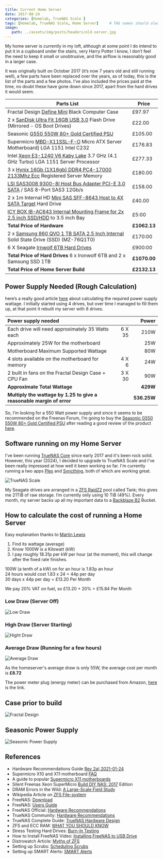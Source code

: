 ```yaml
---
title: Current Home Server
date: 2017-08-24
categories: [Homelab, TrueNAS Scale ]
tags: [Homelab, TrueNAS Scale, Home Server]     # TAG names should always be lowercase
image:
   path: ../assets/img/posts/headers/old-server.jpg
---
```


My home server is currently in my loft, although at some point I do intend to put it in a cupboard under the stairs, very Harry Potter I know, I don’t feel the need to keep it small or unobtrusive, and the airflow is reasonably good in a larger case.

It was originally built on October 2017 (it’s now 7 years old and still running well), a few parts have been replaced over the years, as of today, this is the list of the parts and a few photos. I’ve also included the prices paid at the time, no doubt these have gone down since 2017, apart from the hard drives it would seem.

| **Parts List** | **Price** |
|-|-|
|Fractal Design [Define Mini](https://www.quietpc.com/fd-define-mini) Black Computer Case | £97.97 |
|2 x [SanDisk Ultra Fit 16GB USB 3.0](https://www.amazon.co.uk/SanDisk-Ultra-Flash-Drive-Read/dp/B077Y149DL) Flash Drive  (Mirrored - OS Boot Drives)  |             £22.00|
| Seasonic [G550 550W 80+ Gold Certified PSU](https://www.amazon.com/Seasonic-SSR-550RM-Semi-Modular-CrossFire-Capacitor/dp/B00918MEZG) | £105.00 |
| Supermicro [MBD-X11SSL-F-O](https://www.supermicro.com/en/products/motherboard/X11SSL-F?locale=en) Micro ATX Server Motherboard] LGA 1151 Intel C232 | £176.83  |
|Intel [Xeon E3-1240 V6 Kaby Lake](https://www.intel.co.uk/content/www/uk/en/products/sku/97469/intel-xeon-processor-e31240-v6-8m-cache-3-70-ghz/specifications.html) 3.7 GHz (4.1 GHz Turbo) LGA 1151 Server Processor| £277.33  |
|3 x [Hynix 16Gb (1X16gb) DDR4 PC4-17000 2133Mhz Ecc](https://www.amazon.co.uk/Hynix-PC4-17000-2133Mhz-Registered-HMA42GR7AFR4N-TF/dp/B01KWAK818) Registered Server Memory |£180.00 |
| [LSI SAS3008 9300-8I Host Bus Adapter PCI-E 3.0 SATA](https://www.ebay.co.uk/itm/292817216479?hash=item442d4423df:g:HHkAAOSwXEdaX2BV&amdata=enc%3AAQAHAAABEMTg4sIJyr3FgZdPBtO%2Bn24Ggypzcw1XkrzIJTnDQfhqBgfz5%2BTmHALboN91AY%2BoweYQp6Axe0rw7D4WFs7pF7JW8mYqh3lXI8Jzo9Pu3eRD7hY9i%2B2CaE5IgCZ0ooBFWNUyCOdeNddQ5s1ZabL%2BIIxF80vW1SJQR7OXYl%2FCHotzGwMSrv5eg%2BV%2F4ItYHDt%2FB80qBooPsYDIzUHLiXFNO61xaHYcgPy%2FpsMgeGlx%2B5QkDvJqV9ZiJE7ypM3LbwQ7tMZDv3bwPFOKCWYlNiK21RTEmTRKoJBi%2FolMW2UnsmiSO01rEk2AxhBTzFYLjTMjlOpSN8VmbJbh3X%2FhOka4DPaVPi3Hqbb3t6s9VTismsK7%7Ctkp%3ABFBMqoHF1YBh) / SAS 8-Port SAS3 12Gb/s | £158.00 |
| 2 x 1m Internal HD [Mini SAS SFF-8643 Host to 4X SATA Target](https://www.ebay.co.uk/itm/165583185427?hash=item268d86e613:g:ayYAAOSwJIpi1HXn&amdata=enc%3AAQAHAAAA8BBaRCDtoLjwU3MrchiQ%2F%2B%2Fe%2Fa6BEYTVODL7pzQ68n2Yfc0nRj7b5K%2FYiKcNkJt1vunQYwnLmKjqc%2BgmKPAldsx%2BAEl6ZJ%2BDWxPe5AABOsyT28HjlYuJuvK4FZTIVGL7uXuLbjZTOCaSz1deAONc86GOTOwntELbibkqSCOqsGu6u99Pi4W%2FlkKKL7BFR4ruXHLewxbrr3nh5VQIF7Y99eLXE4w6YSkJ6BQQDPhtlu0LVMY%2B%2BC5BwKO2CISoq1jyQK2%2FZjxaMmTOus7LdcKs9Cd68qOqfSIlbUnJljQ%2FJYQZQ1HAYdte7UMxSFm4769T%2FQ%3D%3D%7Ctkp%3ABFBMko2r1YBh) Hard Drive | £40.00 |
|[ICY BOX IB-AC643 Internal Mounting Frame for 2x 2.5 inch SSD/HDD](https://www.amazon.co.uk/IB-AC643-Internal-Mounting-Frame-inch/dp/B00NPZR4YC/ref=sr_1_1?crid=3OSIG92D7LM3D&keywords=ICY+BOX+IB-AC643+Internal+Mounting+Frame&qid=1666539252&sprefix=icy+box+ib-ac643+internal+mounting+frame%2Caps%2C150&sr=8-1) to 3.5 inch Bay| £5:00|
| **Total Price of Hardware** | **£1062.13** |
| 2 x [Samsung 860 QVO 1 TB SATA 2.5 Inch Internal](https://www.amazon.co.uk/gp/product/B07KSHCG3R/ref=ppx_yo_dt_b_search_asin_title?ie=UTF8&psc=1) Solid State Drive (SSD) (MZ-76Q1T0) | £170:00|
| 6 X Seagate [Irnwolf 6TB Hard Drives](https://www.amazon.co.uk/Seagate-IronWolf-Internal-Hard-Drive/dp/B085Z4P89R/ref=sr_1_1?crid=31WEEVONEAX6V&keywords=seagate+ironwolf+6tb&qid=1666293923&qu=eyJxc2MiOiIzLjI5IiwicXNhIjoiMi43MyIsInFzcCI6IjIuMzgifQ%3D%3D&s=computers&sprefix=seagate+irnwo+6tb%2Ccomputers%2C68&sr=1-1) | £900:00 |
| **Total Price of Hard Drives** 6 x Ironwolf 6TB and 2 x Samsung SSD 1TB | **£1070.00** |
| **Total Price of Home Server Build** | **£2132.13** |

## Power Supply Needed (Rough Calculation)

here’s a really good article [here](https://forums.freenas.org/index.php?threads/proper-power-supply-sizing-guidance.38811/&sa=D&source=editors&ust=1666005686712431&usg=AOvVaw3fWtXxbU1ao3xzj10ko_LA) about calculating the required power supply wattage. I initially started using 4 drives, but over time I managed to fill them up, at that point it rebuilt my server with 8 drives.

| **Power supply needed**| | **Power**|
|:-|-:|-:|
| Each drive will need approximately 35 Watts each          |  6 X 35     | 210W        |
| Approximately 25W for the motherboard                     |             | 25W         |
| Motherboard Maximum Supported Wattage                     |             | 80W         |
| 4 slots available on the motherboard for memory           | 4 X 6       | 24W         |
| 2 built in fans on the Fractal Design Case + CPU Fan      | 3 X 30      | 90W         |
| **Approximate Total Wattage**                             |             | **429W**    |
| **Multiply the wattage by 1.25 to give a reasonable margin of error** | | **536.25W** |

So, I’m looking for a 550 Watt power supply and since it seems to be recommended on the Freenas Forum, I’m going to buy the [Seasonic G550 550W 80+ Gold Certified PSU](https://www.amazon.com/Seasonic-SSR-550RM-Semi-Modular-CrossFire-Capacitor/dp/B00918MEZG) after reading a good review of the product [here](https://www.legitreviews.com/seasonic-g-series-550w-ssr-550rm-power-supply-review_2148).

## Software running on my Home Server

I've been running [TrueNAS Core](https://www.truenas.com/download-truenas-core/) since early 2017 and it's been rock solid. However, this year (2024), I decided to upgrade to TrueNAS Scale and I've been really impressed at how well it been working so far. I'm currently running a two apps [Plex](https://www.plex.tv/) and [Syncthing](https://syncthing.net/), both of which are working great.

![TrueNAS Scale](../assets/img/posts/2007-08-24-Current-Home-Server/TrueNAS-Scale.png)

My Seagate drives are arranged in a [ZFS RaidZ2](https://calomel.org/zfs_raid_speed_capacity.html) pool called Tank; this gives me 21TiB of raw storage. I’m currently only using 10 TiB (49%). Every month, my server backs up all my important data to a [Backblaze B2](https://www.backblaze.com/b2/cloud-storage.html) Bucket.

## How to calculate the cost of running a Home Server

Easy explanation thanks to  [Martin Lewis](https://www.moneysavingexpert.com/)

1. Find its wattage (average)
2. Know 1000W is a Kilowatt (kW)
3. I pay roughly 18.31p per kW per hour (at the moment), this will change after the fixed rate finishes.

100W (a tenth of a kW) on for an hour is 1.83p an hour  
24 hours would cost 1.83 x 24 = 44p per day  
30 days x 44p per day = £13.20 Per Month  

We pay 20% VAT on fuel, so £13.20 + 20% = £15.84 Per Month

### Low Draw (Server Off)

![Low Draw](../assets/img/posts/2007-08-24-Current-Home-Server/Low_Draw.jpg)

### High Draw (Server Starting)

![Hight Draw](../assets/img/posts/2007-08-24-Current-Home-Server/High_Draw.jpg)

### Average Draw (Running for a few hours)

![Average Draw](../assets/img/posts/2007-08-24-Current-Home-Server/Average_Draw.jpg)

As the homeserver's average draw is only 55W, the average cost per month is **£8.72**

The power meter plug (energy meter) can be purchased from Amazon, [here](https://www.amazon.co.uk/gp/product/B085S7Q1T4/ref=ppx_yo_dt_b_asin_title_o06_s00?ie=UTF8&psc=1) is the link.

## Case prior to build

![Fractal Design](../assets/img/posts/2007-08-24-Current-Home-Server/Case.jpg)

## Seasonic Power Supply

![Seasonic Power Supply](../assets/img/posts/2007-08-24-Current-Home-Server/Power_Supply.jpg)

## References

* Hardware Recommendations Guide [Rev 2a) 2021-01-24](https://www.truenas.com/community/resources/hardware-recommendations-guide.12/download)
* Supermicro X10 and X11 motherboard [FAQ](https://www.truenas.com/community/resources/supermicro-x10-and-x11-motherboard-faq.5/)
* A guide to popular [Supermicro X11 motherboards](https://www.truenas.com/community/resources/so-you%E2%80%99ve-decided-to-buy-a-supermicro-x11-xeon-e3-v5-6-board.13/)
* Silent Freenas Xeon SuperMicro [Build DIY NAS: 2017](https://blog.briancmoses.com/2017/03/diy-nas-2017-edition.html) Edition
* DRAM Errors in the Wild: [A Large-Scale Field Study](https://research.google/pubs/pub35162/)
* Wikipedia Article on [ZFS File-system](https://en.wikipedia.org/wiki/ZFS)
* FreeNAS: [Download](https://www.truenas.com/download-truenas-core/)
* FreeNAS: [Users Guide](https://www.ixsystems.com/documentation/freenas/11.3-U5/freenas.html)
* FreeNAS Official: [Hardware Recommendations](https://www.truenas.com/docs/core/gettingstarted/corehardwareguide/)
* TrueNAS Community: [Hardware Recommendations](https://www.truenas.com/community/resources/hardware-recommendations-guide.12/)
* TrueNAS Complete Guide: [TrueNAS Hardware Design](https://www.truenas.com/blog/a-complete-guide-to-freenas-hardware-design-part-i-purpose-and-best-practices/)
* ZFS and ECC RAM: [WHAT YOU SHOULD KNOW](https://www.truenas.com/community/threads/ecc-vs-non-ecc-ram-and-zfs.15449/)
* Stress Testing Hard Drives: [Burn-In Testing](https://www.truenas.com/community/threads/building-burn-in-and-testing-your-freenas-system.17750/)
* How to Install FreeNAS Video: [Installing FreeNAS to USB Drive](https://www.youtube.com/watch?v=tWNqq3rwbNA)
* Distrowatch Article: [Myths of ZFS](https://distrowatch.com/weekly.php?issue=20150420#myth)
* Setting up Scrubs: [Scheduling Scrubs](https://www.ixsystems.com/documentation/freenas/11.3-U5/tasks.html#scrub-tasks)
* Setting up SMART Alerts: [SMART Alerts](https://www.ixsystems.com/documentation/freenas/11.3-U5/services.html?highlight=smart#s-m-a-r-t)

